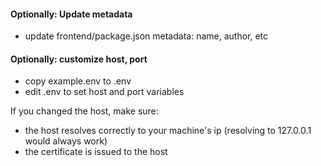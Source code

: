#### Optionally: Update metadata

- update frontend/package.json metadata: name, author, etc

#### Optionally: customize host, port

- copy example.env to .env
- edit .env to set host and port variables

If you changed the host, make sure:

- the host resolves correctly to your machine's ip (resolving to 127.0.0.1 would always work)
- the certificate is issued to the host
